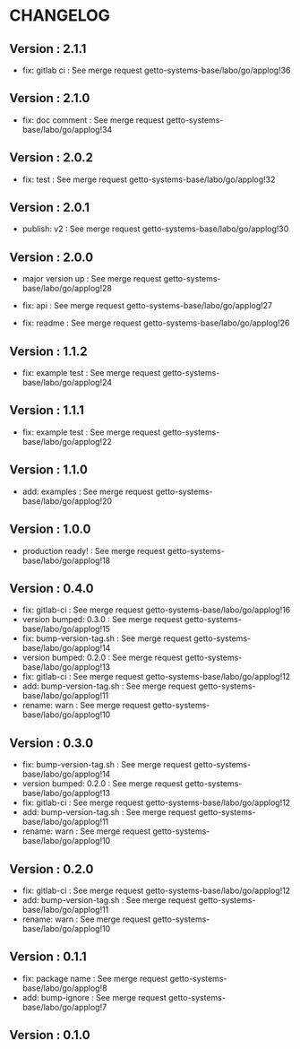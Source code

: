 # CHANGELOG

## Version : 2.1.1

- fix: gitlab ci : See merge request getto-systems-base/labo/go/applog!36


## Version : 2.1.0

- fix: doc comment : See merge request getto-systems-base/labo/go/applog!34


## Version : 2.0.2

- fix: test : See merge request getto-systems-base/labo/go/applog!32


## Version : 2.0.1

- publish: v2 : See merge request getto-systems-base/labo/go/applog!30


## Version : 2.0.0

- major version up : See merge request getto-systems-base/labo/go/applog!28

- fix: api : See merge request getto-systems-base/labo/go/applog!27
- fix: readme : See merge request getto-systems-base/labo/go/applog!26



## Version : 1.1.2

- fix: example test : See merge request getto-systems-base/labo/go/applog!24



## Version : 1.1.1

- fix: example test : See merge request getto-systems-base/labo/go/applog!22



## Version : 1.1.0

- add: examples : See merge request getto-systems-base/labo/go/applog!20


## Version : 1.0.0

- production ready! : See merge request getto-systems-base/labo/go/applog!18


## Version : 0.4.0

- fix: gitlab-ci : See merge request getto-systems-base/labo/go/applog!16
- version bumped: 0.3.0 : See merge request getto-systems-base/labo/go/applog!15
- fix: bump-version-tag.sh : See merge request getto-systems-base/labo/go/applog!14
- version bumped: 0.2.0 : See merge request getto-systems-base/labo/go/applog!13
- fix: gitlab-ci : See merge request getto-systems-base/labo/go/applog!12
- add: bump-version-tag.sh : See merge request getto-systems-base/labo/go/applog!11
- rename: warn : See merge request getto-systems-base/labo/go/applog!10


## Version : 0.3.0

- fix: bump-version-tag.sh : See merge request getto-systems-base/labo/go/applog!14
- version bumped: 0.2.0 : See merge request getto-systems-base/labo/go/applog!13
- fix: gitlab-ci : See merge request getto-systems-base/labo/go/applog!12
- add: bump-version-tag.sh : See merge request getto-systems-base/labo/go/applog!11
- rename: warn : See merge request getto-systems-base/labo/go/applog!10


## Version : 0.2.0

- fix: gitlab-ci : See merge request getto-systems-base/labo/go/applog!12
- add: bump-version-tag.sh : See merge request getto-systems-base/labo/go/applog!11
- rename: warn : See merge request getto-systems-base/labo/go/applog!10


## Version : 0.1.1

- fix: package name : See merge request getto-systems-base/labo/go/applog!8
- add: bump-ignore : See merge request getto-systems-base/labo/go/applog!7



## Version : 0.1.0


